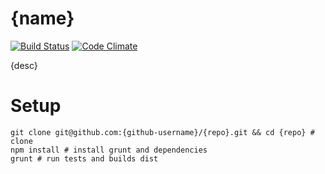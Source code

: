 {name}
=====================

[![Build Status](https://travis-ci.org/{github-username}/{repo}.svg)](https://travis-ci.org/{github-username}/{repo})
[![Code Climate](https://codeclimate.com/github/{github-username}/{repo}/badges/gpa.svg)](https://codeclimate.com/github/{github-username}/{repo})

{desc}

Setup
======

    git clone git@github.com:{github-username}/{repo}.git && cd {repo} # clone
    npm install # install grunt and dependencies
    grunt # run tests and builds dist

